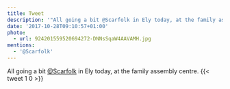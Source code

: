```yaml
---
title: Tweet
description: '"All going a bit @Scarfolk in Ely today, at the family assembly centre. "'
date: '2017-10-28T09:10:57+01:00'
photo:
  - url: 924201559520694272-DNNsSqaW4AAVAMH.jpg
mentions:
  - '@Scarfolk'
---
```

All going a bit [@Scarfolk](https://twitter.com/@Scarfolk) in Ely today, at the family assembly centre. 
      {{< tweet 1 0 >}}
    
